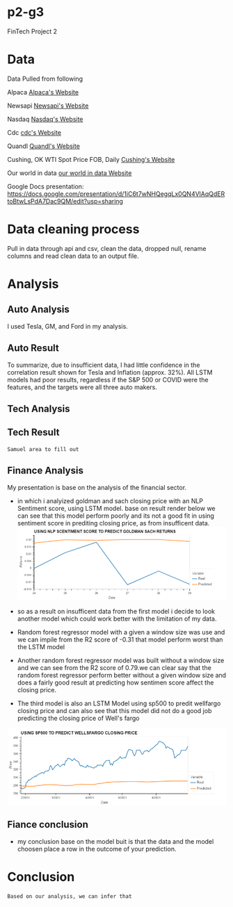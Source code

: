 # p2-g3
FinTech Project 2

# Data
Data Pulled from following

Alpaca [Alpaca's Website](https://alpaca.markets/)

Newsapi [Newsapi's Website](https://newsapi.org//)

Nasdaq [Nasdaq's Website](https://www.nasdaq.com/)

Cdc [cdc's Website](https://www.nasdaq.com/)

Quandl [Quandl's Website](quandl.com)

Cushing, OK WTI Spot Price FOB, Daily [Cushing's Website](https://www.quandl.com/data/EIA/PET_RWTC_D-Cushing-OK-WTI-Spot-Price-FOB-Daily)

Our world in data [our world in data Website](https://ourworldindata.org/)

Google Docs presentation: https://docs.google.com/presentation/d/1iC6t7wNHQegqLx0QN4VlAqQdERtoBtwLsPdA7Dac9QM/edit?usp=sharing


# Data cleaning process
Pull in data through api and csv, clean the data, dropped null, rename columns and read clean data to an output file.

# Analysis
## Auto Analysis
I used Tesla, GM, and Ford in my analysis. 
## Auto Result
To summarize, due to insufficient data, I had little confidence in the correlation result shown for Tesla and Inflation (approx. 32%). All LSTM models had poor results, regardless if the S&P 500 or COVID were the features, and the targets were all three auto makers. 
## Tech Analysis
## Tech Result
    Samuel area to fill out 

## Finance Analysis
My presentation is base on the analysis of the financial sector.
* in which i analyized goldman and sach closing price with an NLP Sentiment score, using LSTM model. base on result render below we can see that this model perform poorly and its not a good fit in using sentiment score in prediting closing price, as from insufficent data.
![alttext](image/Billie_nlp_gm.png)

* so as a result on insufficent data from the first model i decide to look another model which could work better with the limitation of my data.

*  Random forest regressor model with a given a window size was use and we can impile from the R2 score of -0.31 that model perform worst than the LSTM model 


* Another random forest regressor model was built without a window size and we can see from the R2 score of 0.79.we can clear say that the random forest regressor perform better without a given window size and does a fairly good result at predicting how sentimen score affect the closing price.

* The third model is also an LSTM Model using sp500 to predit wellfargo closing price and can also see that this model did not do a good job predicting the closing price of Well's fargo

![alttext](image/Billie_covidchart.png)  

## Fiance conclusion 
* my conclusion base on the model buit is that the data and the model choosen place a row in the outcome of your prediction.
    

# Conclusion   
    Based on our analysis, we can infer that